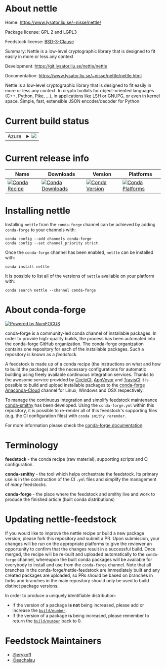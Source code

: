 About nettle
============

Home: https://www.lysator.liu.se/~nisse/nettle/

Package license: GPL 2 and LGPL3

Feedstock license: [BSD-3-Clause](https://github.com/conda-forge/nettle-feedstock/blob/master/LICENSE.txt)

Summary: Nettle is a low-level cryptographic library that is designed to fit easily in more or less any context

Development: https://git.lysator.liu.se/nettle/nettle

Documentation: https://www.lysator.liu.se/~nisse/nettle/nettle.html

Nettle is a low-level cryptographic library that is designed to fit easily in more or less any context. In crypto toolkits for object-oriented languages (C++, Python, Pike, ...), in applications like LSH or GNUPG, or even in kernel space. Simple, fast, extensible JSON encoder/decoder for Python

Current build status
====================


<table>
    
  <tr>
    <td>Azure</td>
    <td>
      <details>
        <summary>
          <a href="https://dev.azure.com/conda-forge/feedstock-builds/_build/latest?definitionId=678&branchName=master">
            <img src="https://dev.azure.com/conda-forge/feedstock-builds/_apis/build/status/nettle-feedstock?branchName=master">
          </a>
        </summary>
        <table>
          <thead><tr><th>Variant</th><th>Status</th></tr></thead>
          <tbody><tr>
              <td>linux_64</td>
              <td>
                <a href="https://dev.azure.com/conda-forge/feedstock-builds/_build/latest?definitionId=678&branchName=master">
                  <img src="https://dev.azure.com/conda-forge/feedstock-builds/_apis/build/status/nettle-feedstock?branchName=master&jobName=linux&configuration=linux_64_" alt="variant">
                </a>
              </td>
            </tr><tr>
              <td>linux_aarch64</td>
              <td>
                <a href="https://dev.azure.com/conda-forge/feedstock-builds/_build/latest?definitionId=678&branchName=master">
                  <img src="https://dev.azure.com/conda-forge/feedstock-builds/_apis/build/status/nettle-feedstock?branchName=master&jobName=linux&configuration=linux_aarch64_" alt="variant">
                </a>
              </td>
            </tr><tr>
              <td>linux_ppc64le</td>
              <td>
                <a href="https://dev.azure.com/conda-forge/feedstock-builds/_build/latest?definitionId=678&branchName=master">
                  <img src="https://dev.azure.com/conda-forge/feedstock-builds/_apis/build/status/nettle-feedstock?branchName=master&jobName=linux&configuration=linux_ppc64le_" alt="variant">
                </a>
              </td>
            </tr><tr>
              <td>osx_64</td>
              <td>
                <a href="https://dev.azure.com/conda-forge/feedstock-builds/_build/latest?definitionId=678&branchName=master">
                  <img src="https://dev.azure.com/conda-forge/feedstock-builds/_apis/build/status/nettle-feedstock?branchName=master&jobName=osx&configuration=osx_64_" alt="variant">
                </a>
              </td>
            </tr><tr>
              <td>osx_arm64</td>
              <td>
                <a href="https://dev.azure.com/conda-forge/feedstock-builds/_build/latest?definitionId=678&branchName=master">
                  <img src="https://dev.azure.com/conda-forge/feedstock-builds/_apis/build/status/nettle-feedstock?branchName=master&jobName=osx&configuration=osx_arm64_" alt="variant">
                </a>
              </td>
            </tr>
          </tbody>
        </table>
      </details>
    </td>
  </tr>
</table>

Current release info
====================

| Name | Downloads | Version | Platforms |
| --- | --- | --- | --- |
| [![Conda Recipe](https://img.shields.io/badge/recipe-nettle-green.svg)](https://anaconda.org/conda-forge/nettle) | [![Conda Downloads](https://img.shields.io/conda/dn/conda-forge/nettle.svg)](https://anaconda.org/conda-forge/nettle) | [![Conda Version](https://img.shields.io/conda/vn/conda-forge/nettle.svg)](https://anaconda.org/conda-forge/nettle) | [![Conda Platforms](https://img.shields.io/conda/pn/conda-forge/nettle.svg)](https://anaconda.org/conda-forge/nettle) |

Installing nettle
=================

Installing `nettle` from the `conda-forge` channel can be achieved by adding `conda-forge` to your channels with:

```
conda config --add channels conda-forge
conda config --set channel_priority strict
```

Once the `conda-forge` channel has been enabled, `nettle` can be installed with:

```
conda install nettle
```

It is possible to list all of the versions of `nettle` available on your platform with:

```
conda search nettle --channel conda-forge
```


About conda-forge
=================

[![Powered by
NumFOCUS](https://img.shields.io/badge/powered%20by-NumFOCUS-orange.svg?style=flat&colorA=E1523D&colorB=007D8A)](https://numfocus.org)

conda-forge is a community-led conda channel of installable packages.
In order to provide high-quality builds, the process has been automated into the
conda-forge GitHub organization. The conda-forge organization contains one repository
for each of the installable packages. Such a repository is known as a *feedstock*.

A feedstock is made up of a conda recipe (the instructions on what and how to build
the package) and the necessary configurations for automatic building using freely
available continuous integration services. Thanks to the awesome service provided by
[CircleCI](https://circleci.com/), [AppVeyor](https://www.appveyor.com/)
and [TravisCI](https://travis-ci.com/) it is possible to build and upload installable
packages to the [conda-forge](https://anaconda.org/conda-forge)
[Anaconda-Cloud](https://anaconda.org/) channel for Linux, Windows and OSX respectively.

To manage the continuous integration and simplify feedstock maintenance
[conda-smithy](https://github.com/conda-forge/conda-smithy) has been developed.
Using the ``conda-forge.yml`` within this repository, it is possible to re-render all of
this feedstock's supporting files (e.g. the CI configuration files) with ``conda smithy rerender``.

For more information please check the [conda-forge documentation](https://conda-forge.org/docs/).

Terminology
===========

**feedstock** - the conda recipe (raw material), supporting scripts and CI configuration.

**conda-smithy** - the tool which helps orchestrate the feedstock.
                   Its primary use is in the construction of the CI ``.yml`` files
                   and simplify the management of *many* feedstocks.

**conda-forge** - the place where the feedstock and smithy live and work to
                  produce the finished article (built conda distributions)


Updating nettle-feedstock
=========================

If you would like to improve the nettle recipe or build a new
package version, please fork this repository and submit a PR. Upon submission,
your changes will be run on the appropriate platforms to give the reviewer an
opportunity to confirm that the changes result in a successful build. Once
merged, the recipe will be re-built and uploaded automatically to the
`conda-forge` channel, whereupon the built conda packages will be available for
everybody to install and use from the `conda-forge` channel.
Note that all branches in the conda-forge/nettle-feedstock are
immediately built and any created packages are uploaded, so PRs should be based
on branches in forks and branches in the main repository should only be used to
build distinct package versions.

In order to produce a uniquely identifiable distribution:
 * If the version of a package **is not** being increased, please add or increase
   the [``build/number``](https://docs.conda.io/projects/conda-build/en/latest/resources/define-metadata.html#build-number-and-string).
 * If the version of a package **is** being increased, please remember to return
   the [``build/number``](https://docs.conda.io/projects/conda-build/en/latest/resources/define-metadata.html#build-number-and-string)
   back to 0.

Feedstock Maintainers
=====================

* [@erykoff](https://github.com/erykoff/)
* [@sachalau](https://github.com/sachalau/)

